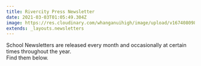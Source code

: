 ```yaml
---
title: Rivercity Press Newsletter
date: 2021-03-03T01:05:49.304Z
image: https://res.cloudinary.com/whanganuihigh/image/upload/v1674080984/newsletters/FINAL_DECEMBER_2022_rivercity_press_new2.pdf
extends: _layouts.newsletters
---
```


School Newsletters are released every month and occasionally at certain times throughout the year.  
Find them below.